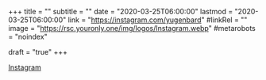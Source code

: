 +++
title = ""
subtitle = ""
date = "2020-03-25T06:00:00"
lastmod = "2020-03-25T06:00:00"
link = "https://instagram.com/yugenbard"
#linkRel = ""
image = "https://rsc.youronly.one/img/logos/Instagram.webp"
#metarobots = "noindex"

draft = "true"
+++

<a href="https://instagram.com/yugenbard" rel="me noopener external nofollow" referrerpolicy="strict-origin-when-cross-origin">Instagram</a>
